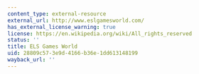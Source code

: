 ```yaml
---
content_type: external-resource
external_url: http://www.eslgamesworld.com/
has_external_license_warning: true
license: https://en.wikipedia.org/wiki/All_rights_reserved
status: ''
title: ELS Games World
uid: 28809c57-3e9d-4166-b36e-1dd613148199
wayback_url: ''
---
```

